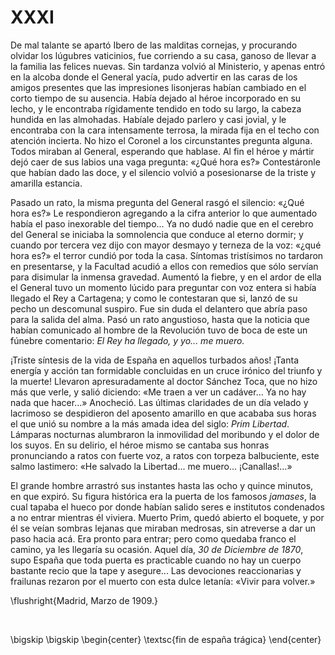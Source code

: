 # XXXI

De mal talante se apartó Ibero de las malditas cornejas, y procurando olvidar
los lúgubres vaticinios, fue corriendo a su casa, ganoso de llevar a la familia
las felices nuevas. Sin tardanza volvió al Ministerio, y apenas entró en la
alcoba donde el General yacía, pudo advertir en las caras de los amigos
presentes que las impresiones lisonjeras habían cambiado en el corto tiempo de
su ausencia. Había dejado al héroe incorporado en su lecho, y le encontraba
rígidamente tendido en todo su largo, la cabeza hundida en las almohadas.
Habíale dejado parlero y casi jovial, y le encontraba con la cara intensamente
terrosa, la mirada fija en el techo con atención incierta. No hizo el Coronel
a los circunstantes pregunta alguna. Todos miraban al General, esperando que
hablase. Al fin el héroe y mártir dejó caer de sus labios una vaga pregunta:
«¿Qué hora es?» Contestáronle que habían dado las doce, y el silencio volvió
a posesionarse de la triste y amarilla estancia.

Pasado un rato, la misma pregunta del General rasgó el silencio: «¿Qué hora
es?» Le respondieron agregando a la cifra anterior lo que aumentado había el
paso inexorable del tiempo... Ya no dudó nadie que en el cerebro del General se
iniciaba la somnolencia que conduce al eterno dormir; y cuando por tercera vez
dijo con mayor desmayo y terneza de la voz: «¿qué hora es?» el terror cundió
por toda la casa. Síntomas tristísimos no tardaron en presentarse, y la
Facultad acudió a ellos con remedios que sólo servían para disimular la inmensa
gravedad. Aumentó la fiebre, y en el ardor de ella el General tuvo un momento
lúcido para preguntar con voz entera si había llegado el Rey a Cartagena;
y como le contestaran que si, lanzó de su pecho un descomunal suspiro. Fue sin
duda el delantero que abría paso para la salida del alma. Pasó un rato
angustioso, hasta que la noticia que habían comunicado al hombre de la
Revolución tuvo de boca de este un fúnebre comentario: *El Rey ha llegado,
y yo... me muero.*

¡Triste síntesis de la vida de España en aquellos turbados años! ¡Tanta energía
y acción tan formidable concluidas en un cruce irónico del triunfo y la muerte!
Llevaron apresuradamente al doctor Sánchez Toca, que no hizo más que verle,
y salió diciendo: «Me traen a ver un cadáver... Ya no hay nada que hacer...»
Anocheció. Las últimas claridades de un día velado y lacrimoso se despidieron
del aposento amarillo en que acababa sus horas el que unió su nombre a la más
amada idea del siglo: *Prim Libertad*. Lámparas nocturnas alumbraron la
inmovilidad del moribundo y el dolor de los suyos. En su delirio, el héroe
mismo se cantaba sus honras pronunciando a ratos con fuerte voz, a ratos con
torpeza balbuciente, este salmo lastimero: «He salvado la Libertad... me
muero... ¡Canallas!...»

El grande hombre arrastró sus instantes hasta las ocho y quince minutos, en que
expiró. Su figura histórica era la puerta de los famosos *jamases*, la cual
tapaba el hueco por donde habían salido seres e institutos condenados a no
entrar mientras él viviera. Muerto Prim, quedó abierto el boquete, y por él se
veían sombras lejanas que miraban medrosas, sin atreverse a dar un paso hacia
acá. Era pronto para entrar; pero como quedaba franco el camino, ya les
llegaría su ocasión. Aquel día, *30 de Diciembre de 1870*, supo España que toda
puerta es practicable cuando no hay un cuerpo bastante recio que la tape
y asegure... Las devociones reaccionarias y frailunas rezaron por el muerto con
esta dulce letanía: «Vivir para volver.»

<!---
<div style="text-align:right">Madrid, Marzo de 1909.</div>
<p> </p>
-->

\flushright{Madrid, Marzo de 1909.} 

<!---
<div style="text-align:center; font-variant:small-caps;">fin de españa trágica</div>
-->

<p> </p>

\bigskip
\bigskip
\begin{center}
\textsc{fin de españa trágica}
\end{center}
